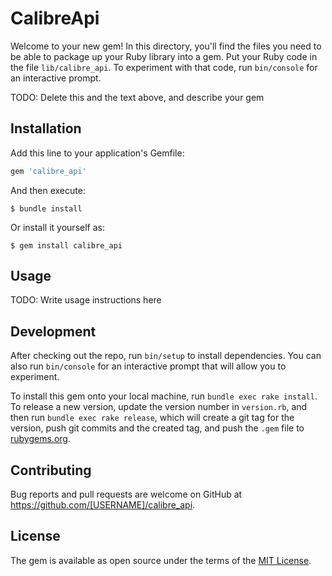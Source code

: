 # CalibreApi

Welcome to your new gem! In this directory, you'll find the files you need to be able to package up your Ruby library into a gem. Put your Ruby code in the file `lib/calibre_api`. To experiment with that code, run `bin/console` for an interactive prompt.

TODO: Delete this and the text above, and describe your gem

## Installation

Add this line to your application's Gemfile:

```ruby
gem 'calibre_api'
```

And then execute:

    $ bundle install

Or install it yourself as:

    $ gem install calibre_api

## Usage

TODO: Write usage instructions here

## Development

After checking out the repo, run `bin/setup` to install dependencies. You can also run `bin/console` for an interactive prompt that will allow you to experiment.

To install this gem onto your local machine, run `bundle exec rake install`. To release a new version, update the version number in `version.rb`, and then run `bundle exec rake release`, which will create a git tag for the version, push git commits and the created tag, and push the `.gem` file to [rubygems.org](https://rubygems.org).

## Contributing

Bug reports and pull requests are welcome on GitHub at https://github.com/[USERNAME]/calibre_api.

## License

The gem is available as open source under the terms of the [MIT License](https://opensource.org/licenses/MIT).
